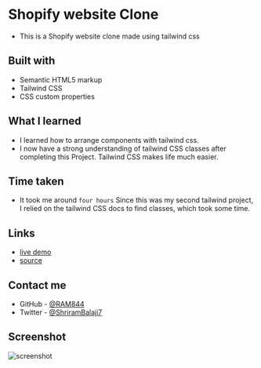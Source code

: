 # Shopify website Clone

- This is a Shopify website clone made using tailwind css


## Built with

- Semantic HTML5 markup
- Tailwind CSS
- CSS custom properties


## What I learned
- I learned how to arrange components with tailwind css.
- I now have a strong understanding of tailwind CSS classes after completing this Project. Tailwind CSS makes life much easier.

## Time taken
- It took me around `` four hours `` Since this was my second tailwind project, I relied on the tailwind CSS docs to find classes, which took some time.



## Links
- [live demo](https://shopify-clone-by-shriram.netlify.app/)
- [source](https://github.com/RAM844/Shopify-website-clone)


## Contact me
- GitHub - [@RAM844](https://github.com/RAM844)
- Twitter - [@ShriramBalaji7](https://www.twitter.com/ShriramBalaji7)

## Screenshot

![screenshot](./assets/screenshot.png)